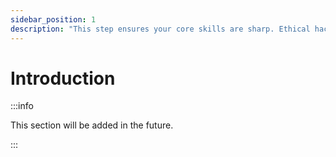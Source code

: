 ```yaml
---
sidebar_position: 1
description: "This step ensures your core skills are sharp. Ethical hacking requires deep technical knowledge - especially in Linux, scripting, and networking. You'll build scripts, analyze traffic, and understand security models, which are essential for recognizing and exploiting weaknesses."
---
```


# Introduction

:::info

This section will be added in the future.

:::

